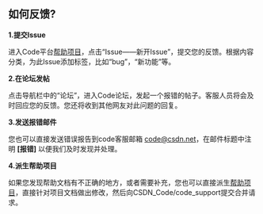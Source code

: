 ## 如何反馈?

**1.提交Issue**

进入Code平台[帮助项目](/CSDN_Code/code_support)，点击“Issue——新开Issue”，提交您的反馈。根据内容分类，为此Issue添加标签，比如“bug”，“新功能”等。

**2.在论坛发帖**

点击导航栏中的“论坛”，进入Code论坛，发起一个报错的帖子。客服人员将会及时回应您的反馈。您还将收到其他网友对此问题的回复。
 
**3.发送报错邮件**

您也可以直接发送错误报告到code客服邮箱 <code@csdn.net>，在邮件标题中注明 **[报错]** 以便我们及时发现并处理。

**4.派生帮助项目**

如果您发现帮助文档有不正确的地方，或者需要补充，您也可以直接派生[帮助项目](/CSDN_Code/code_support)，直接针对项目文档做出修改，然后向CSDN_Code/code_support提交合并请求。
